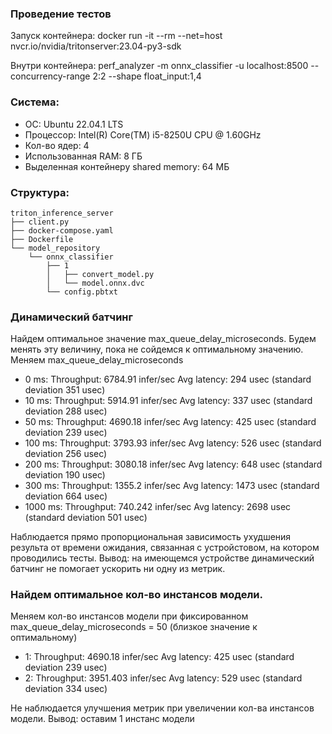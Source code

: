 ### Проведение тестов
Запуск контейнера:
docker run -it --rm --net=host nvcr.io/nvidia/tritonserver:23.04-py3-sdk

Внутри контейнера:
perf_analyzer -m onnx_classifier -u localhost:8500 --concurrency-range 2:2 --shape float_input:1,4

### Система:
- ОС: Ubuntu 22.04.1 LTS
- Процессор: Intel(R) Core(TM) i5-8250U CPU @ 1.60GHz
- Кол-во ядер: 4
- Использованная RAM: 8 ГБ
- Выделенная контейнеру shared memory: 64 МБ

### Структура:
```
triton_inference_server
├── client.py
├── docker-compose.yaml
├── Dockerfile
└── model_repository
    └── onnx_classifier
        ├── 1
        │   ├── convert_model.py
        │   └── model.onnx.dvc
        └── config.pbtxt
```


### Динамический батчинг
Найдем оптимальное значение max_queue_delay_microseconds. Будем менять эту величину, пока не сойдемся к оптимальному значению.
Меняем  max_queue_delay_microseconds
- 0 ms:
    Throughput: 6784.91 infer/sec
    Avg latency: 294 usec (standard deviation 351 usec)
- 10 ms:
    Throughput: 5914.91 infer/sec
    Avg latency: 337 usec (standard deviation 288 usec)
- 50 ms:
    Throughput: 4690.18 infer/sec
    Avg latency: 425 usec (standard deviation 239 usec)
- 100 ms:
    Throughput: 3793.93 infer/sec
    Avg latency: 526 usec (standard deviation 256 usec)
- 200 ms:
    Throughput: 3080.18 infer/sec
    Avg latency: 648 usec (standard deviation 190 usec)
- 300 ms:
    Throughput: 1355.2 infer/sec
    Avg latency: 1473 usec (standard deviation 664 usec)
- 1000 ms:
    Throughput: 740.242 infer/sec
    Avg latency: 2698 usec (standard deviation 501 usec)

Наблюдается прямо пропорциональная зависимость ухудшения результа от времени ожидания, связанная с устройстовом, на котором проводились тесты.
Вывод: на имеющемся устройстве динамический батчинг не помогает ускорить ни одну из метрик.

### Найдем оптимальное кол-во инстансов модели.
Меняем кол-во инстансов модели при фиксированном max_queue_delay_microseconds = 50 (близкое значение к оптимальному)

- 1:
    Throughput: 4690.18 infer/sec
    Avg latency: 425 usec (standard deviation 239 usec)
- 2:
    Throughput: 3951.403 infer/sec
    Avg latency: 529 usec (standard deviation 334 usec)


Не наблюдается улучшения метрик при увеличении кол-ва инстансов модели.
Вывод: оставим 1 инстанс модели
